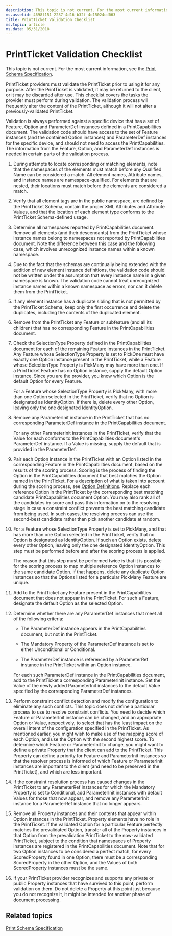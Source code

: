 ```yaml
---
description: This topic is not current. For the most current information, see the Print Schema Specification.
ms.assetid: 4698f151-2237-4d16-b32f-4d15024cd063
title: PrintTicket Validation Checklist
ms.topic: article
ms.date: 05/31/2018
---
```


# PrintTicket Validation Checklist

This topic is not current. For the most current information, see the [Print Schema Specification](https://www.microsoft.com/whdc/xps/printschema.mspx).

PrintTicket providers must validate the PrintTicket prior to using it for any purpose. After the PrintTicket is validated, it may be returned to the client, or it may be discarded after use. This checklist covers the tasks the provider must perform during validation. The validation process will frequently alter the content of the PrintTicket, although it will not alter a previously-validated PrintTicket.

Validation is always performed against a specific device that has a set of Feature, Option and ParameterDef instances defined in a PrintCapabilities document. The validation code should have access to the set of Feature instances (and the contained Option instances) and ParameterDef instances for the specific device, and should not need to access the PrintCapabilities. The information from the Feature, Option, and ParameterDef instances is needed in certain parts of the validation process.

1.  During attempts to locate corresponding or matching elements, note that the namespaces of the elements must match before any Qualified Name can be considered a match. All element names, Attribute names, and instance names are namespace-qualified. For elements that are nested, their locations must match before the elements are considered a match.

2.  Verify that all element tags are in the public namespace, are defined by the PrintTicket Schema, contain the proper XML Attributes and Attribute Values, and that the location of each element type conforms to the PrintTicket Schema-defined usage.

3.  Determine all namespaces reported by PrintCapabilities document. Remove all elements (and their descendants) from the PrintTicket whose instance names belong to namespaces not reported by PrintCapabilities document. Note the difference between this case and the following case, which involves unrecognized instance names within a known namespace.

4.  Due to the fact that the schemas are continually being extended with the addition of new element instance definitions, the validation code should not be written under the assumption that every instance name in a given namespace is known. The validation code cannot treat unrecognized instance names within a known namespace as errors, nor can it delete them from the PrintTicket.

5.  If any element instance has a duplicate sibling that is not permitted by the PrintTicket Schema, keep only the first occurrence and delete the duplicates, including the contents of the duplicated element.

6.  Remove from the PrintTicket any Feature or subfeature (and all its children) that has no corresponding Feature in the PrintCapabilities document.

7.  Check the SelectionType Property defined in the PrintCapabilities document for each of the remaining Feature instances in the PrintTicket. Any Feature whose SelectionType Property is set to PickOne must have exactly one Option instance present in the PrintTicket, while a Feature whose SelectionType Property is PickMany may have more than one. If a PrintTicket Feature has no Option instance, supply the default Option instance. Since you are the provider, you know which Option is the default Option for every Feature.

    For a Feature whose SelectionType Property is PickMany, with more than one Option selected in the PrintTicket, verify that no Option is designated as IdentityOption. If there is, delete every other Option, leaving only the one designated IdentityOption.

8.  Remove any ParameterInit instance in the PrintTicket that has no corresponding ParameterDef instance in the PrintCapabilities document.

    For any other ParameterInit instances in the PrintTicket, verify that the Value for each conforms to the PrintCapabilities document's ParameterDef instance. If a Value is missing, supply the default that is provided in the ParameterDef.

9.  Pair each Option instance in the PrintTicket with an Option listed in the corresponding Feature in the PrintCapabilities document, based on the results of the scoring process. Scoring is the process of finding the Option in the PrintCapabilities document that best matches the Option named in the PrintTicket. For a description of what is taken into account during the scoring process, see [Option Definitions](option-definitions.md). Replace each reference Option in the PrintTicket by the corresponding best matching candidate PrintCapabilities document Option. You may also rank all of the candidates by score and pass this information on to the resolving stage in case a constraint conflict prevents the best matching candidate from being used. In such cases, the resolving process can use the second-best candidate rather than pick another candidate at random.

10. For a Feature whose SelectionType Property is set to PickMany, and that has more than one Option selected in the PrintTicket, verify that no Option is designated as IdentityOption. If such an Option exists, delete every other Option, leaving only the one designated IdentityOption. This step must be performed before and after the scoring process is applied.

    The reason that this step must be performed twice is that it is possible for the scoring process to map multiple reference Option instances to the same candidate Option. If that happens, delete any duplicate Option instances so that the Options listed for a particular PickMany Feature are unique.

11. Add to the PrintTicket any Feature present in the PrintCapabilities document that does not appear in the PrintTicket. For such a Feature, designate the default Option as the selected Option.

12. Determine whether there are any ParameterDef instances that meet all of the following criteria:

    -   The ParameterDef instance appears in the PrintCapabilities document, but not in the PrintTicket.

    -   The Mandatory Property of the ParameterDef instance is set to either Unconditional or Conditional.

    -   The ParameterDef instance is referenced by a ParameterRef instance in the PrintTicket within an Option instance.

    For each such ParameterDef instance in the PrintCapabilities document, add to the PrintTicket a corresponding ParameterInit instance. Set the Value of the newly added ParameterInit instances to the default Value specified by the corresponding ParameterDef instances.

13. Perform constraint conflict detection and modify the configuration to eliminate any such conflicts. This topic does not define a particular process to use to resolve constraint conflicts. You need to decide which Feature or ParameterInit instance can be changed, and an appropriate Option or Value, respectively, to select that has the least impact on the overall intent of the configuration specified in the PrintTicket. As mentioned earlier, you might wish to make use of the mapping score of each Option, and use the Option with the second highest score. To determine which Feature or ParameterInit to change, you might want to define a private Property that the client can add to the PrintTicket. This Property can define a priority for Feature and ParameterInit instances so that the resolver process is informed of which Feature or ParameterInit instances are important to the client (and need to be preserved in the PrintTicket), and which are less important.

14. If the constraint resolution process has caused changes in the PrintTicket to any ParameterRef instances for which the Mandatory Property is set to Conditional, add ParameterInit instances with default Values for those that now appear, and remove any ParameterInit instance for a ParameterRef instance that no longer appears.

15. Remove all Property instances and their contents that appear within Option instances in the PrintTicket. Property elements have no role in the PrintTicket. If the validated Option for a particular Feature perfectly matches the prevalidated Option, transfer all of the Property instances in that Option from the prevalidation PrintTicket to the now-validated PrintTicket, subject to the condition that namespaces of Property instances are registered in the PrintCapabilities document. Note that for two Option instances to be considered a perfect match, for every ScoredProperty found in one Option, there must be a corresponding ScoredProperty in the other Option, and the Values of both ScoredProperty instances must be the same.

16. If your PrintTicket provider recognizes and supports any private or public Property instances that have survived to this point, perform validation on them. Do not delete a Property at this point just because you do not recognize it, it might be intended for another phase of document processing.

## Related topics

<dl> <dt>

[Print Schema Specification](https://www.microsoft.com/whdc/xps/printschema.mspx)
</dt> </dl>

 

 



